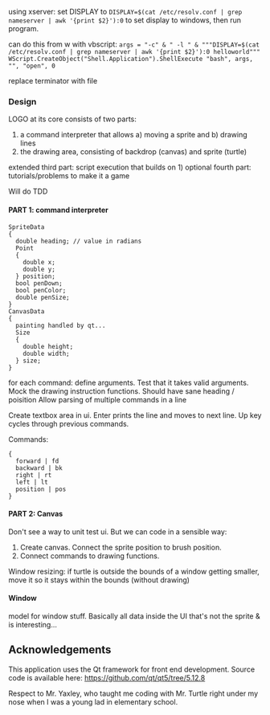 using xserver:
set DISPLAY to `DISPLAY=$(cat /etc/resolv.conf | grep nameserver | awk '{print $2}'):0` to set display to windows, then run program.

can do this from w with vbscript:
`args = "-c" & " -l " & """DISPLAY=$(cat /etc/resolv.conf | grep nameserver | awk '{print $2}'):0 helloworld""" WScript.CreateObject("Shell.Application").ShellExecute "bash", args, "", "open", 0`

replace terminator with file

### Design

LOGO at its core consists of two parts:

1. a command interpreter that allows a) moving a sprite and b) drawing lines
2. the drawing area, consisting of backdrop (canvas) and sprite (turtle)

extended third part: script execution that builds on 1)
optional fourth part: tutorials/problems to make it a game

Will do TDD

#### PART 1: command interpreter

```
SpriteData
{
  double heading; // value in radians
  Point
  {
    double x;
    double y;
  } position;
  bool penDown;
  bool penColor;
  double penSize;
}
CanvasData
{
  painting handled by qt...
  Size
  {
    double height;
    double width;
  } size;
}
```

for each command: define arguments. Test that it takes valid arguments.
Mock the drawing instruction functions. Should have sane heading / poisition
Allow parsing of multiple commands in a line

Create textbox area in ui. Enter prints the line and moves to next line.
Up key cycles through previous commands.

Commands:

```
{
  forward | fd
  backward | bk
  right | rt
  left | lt
  position | pos
}
```

#### PART 2: Canvas

Don't see a way to unit test ui. But we can code in a sensible way:

1. Create canvas. Connect the sprite position to brush position.
2. Connect commands to drawing functions.

Window resizing:
if turtle is outside the bounds of a window getting smaller, move it so it stays within the bounds (without drawing)

#### Window

model for window stuff. Basically all data inside the UI that's not the sprite & is interesting...

## Acknowledgements

This application uses the Qt framework for front end development. Source code is available here: https://github.com/qt/qt5/tree/5.12.8

Respect to Mr. Yaxley, who taught me coding with Mr. Turtle right under my nose when I was a young lad in elementary school.
